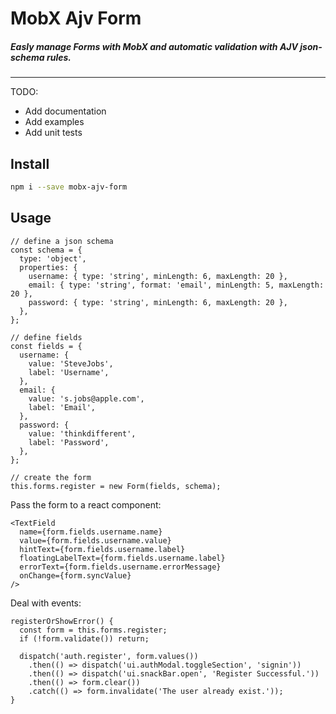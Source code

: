 # MobX Ajv Form

##### Easly manage Forms with MobX and automatic validation with AJV json-schema rules.

---

TODO:

- Add documentation
- Add examples
- Add unit tests

## Install

```bash
npm i --save mobx-ajv-form
```

## Usage

```
// define a json schema
const schema = {
  type: 'object',
  properties: {
    username: { type: 'string', minLength: 6, maxLength: 20 },
    email: { type: 'string', format: 'email', minLength: 5, maxLength: 20 },
    password: { type: 'string', minLength: 6, maxLength: 20 },
  },
};

// define fields
const fields = {
  username: {
    value: 'SteveJobs',
    label: 'Username',
  },
  email: {
    value: 's.jobs@apple.com',
    label: 'Email',
  },
  password: {
    value: 'thinkdifferent',
    label: 'Password',
  },
};

// create the form
this.forms.register = new Form(fields, schema);
```

Pass the form to a react component:

````
<TextField
  name={form.fields.username.name}
  value={form.fields.username.value}
  hintText={form.fields.username.label}
  floatingLabelText={form.fields.username.label}
  errorText={form.fields.username.errorMessage}
  onChange={form.syncValue}
/>
````

Deal with events:

```
registerOrShowError() {
  const form = this.forms.register;
  if (!form.validate()) return;

  dispatch('auth.register', form.values())
    .then(() => dispatch('ui.authModal.toggleSection', 'signin'))
    .then(() => dispatch('ui.snackBar.open', 'Register Successful.'))
    .then(() => form.clear())
    .catch(() => form.invalidate('The user already exist.'));
}
```
